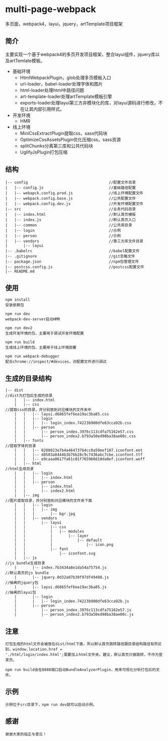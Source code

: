 # multi-page-webpack
多页面，webpack4，layui，jquery，artTemplate项目框架
## 简介
主要实现一个基于webpack4的多页开发项目框架，整合layui组件，jquery库以及artTemlate模板。
* 基础环境
  * HtmlWebpackPlugin，glob处理多页模板入口
  * url-loader，babel-loader处理字体和图片
  * html-loader处理html中路径问题
  * art-template-loader处理artTemplate模板引擎
  * exports-loader处理layui第三方非模块化的库，对layui源码进行修改，不在让其内部引用样式。
* 开发环境
  * HMR 
* 线上环境
  * MiniCssExtractPlugin提取css，sass代码块
  * OptimizeCssAssetsPlugin优化压缩css，sass资源
  * splitChunks分离第三库和公共代码块
  * UglifyJsPlugin打包压缩
## 结构
```
|-- config                                    //配置文件目录
|   |-- config.js                             //基础路径配置
|   |-- webapck.config.prod.js                //线上环境配置文件
|   |-- webpack.config.base.js                //公共配置文件
|   |-- webpack.config.dev.js                 //开发环境配置文件
|-- src                                       //业务代码目录
|   |-- index.html                            //默认首页模板
|   |-- index.js                              //默认首页入口
|   |-- common                                //公共库目录
|   |-- login                                 //示例
|   |-- person                                //示例
|   |-- vendors                               //第三方库文件目录
|       |-- layui
|-- .babelrc                                  //babel配置文件
|-- .gitignore                                //git忽略文件
|-- package.json                              //npm包管理文件
|-- postcss.config.js                         //postcss配置文件
|-- README.md
```
## 使用
`npm install`      
`安装依赖包`  
  
`npm run dev`    
`webpack-dev-server启动HMR`  
  
`npm run dev2`  
`生成开发环境的包，主要用于调试开发环境配置`  
   
`npm run build`  
`生成线上环境的包，主要用于线上环境部署`  
    
`npm run webpack-debugger`  
`配合chrome://inspect/#devices，对配置文件进行调试`  
## 生成的目录结构   
```
|-- dist                                                                //dist为打包后生成的目录
    |   |-- index.html
    |   |-- css                                                         //提取css的目录，并分别放到对应模块的文件夹中
    |   |   |-- layui.d6865fef6ea19ac3ba85.css
    |   |   |-- login
    |   |   |   |-- login_index.74223b980dfe63cca92b.css
    |   |   |-- person
    |   |       |-- person_index.3976c113cdfa75162e57.css
    |   |       |-- person_index2.b793a50ed98ba38ae80c.css
    |   |-- fonts                                                       //提取字体的目录
    |   |   |-- 0208023e7b4a46473764cc8a59eef107.iconfont.eot
    |   |   |-- d8583a8444b3b76b28c9c7436abc7cbe.iconfont.ttf
    |   |   |-- e9caaa0617fa61c01f765960d10da0ef.iconfont.woff
    |   |-- html                                                        //html生成目录
    |   |   |-- login
    |   |   |   |-- index.html
    |   |   |-- person
    |   |       |-- index.html
    |   |       |-- index2.html
    |   |-- img                                                         //图片提取目录，并分别放到对应模块的文件夹下面
    |   |   |-- login
    |   |   |   |-- img
    |   |   |       |-- bgr.jpg
    |   |   |-- vendors
    |   |       |-- layui
    |   |           |-- css
    |   |           |   |-- modules
    |   |           |       |-- layer
    |   |           |           |-- default
    |   |           |               |-- icon.png
    |   |           |-- font
    |   |               |-- iconfont.svg
    |   |-- js                                                           //js bundle生成目录
    |       |-- index.7b3434a8e1da54a75754.js                            //默认首页的js bundle
    |       |-- jquery.0d32a07b39f97df49408.js                           //抽离的jquery包
    |       |-- layui.d6865fef6ea19ac3ba85.js                            //抽离的layui包
    |       |-- login
    |       |   |-- login_index.74223b980dfe63cca92b.js
    |       |-- person
    |           |-- person_index.3976c113cdfa75162e57.js
    |           |-- person_index2.b793a50ed98ba38ae80c.js
```
## 注意
```
打包生成的html文件会被放在dist/html下面，所以默认首页跳转路径跟目录结构路径有所区别，window.location.href = 
'./html/login/index.html';需要加上html文件夹。建议，默认首页只做跳转，不作为登录页。

npm run build会在8888端口启动BundleAnalyzerPlugin，用来可视化分析打包后的文件。
```
## 示例
```
示例位于src目录下，npm run dev就可以启动示例。
```
## 感谢
```
谢谢大家的指正与意见！
```
